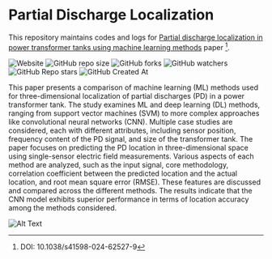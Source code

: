 # Partial Discharge Localization

This repository maintains codes and logs for [Partial discharge localization in power transformer tanks using machine learning methods](https://www.nature.com/articles/s41598-024-62527-9) paper [^1]. 

![Website](https://img.shields.io/website?url=https%3A%2F%2Fdoi.org%2F10.1038%2Fs41598-024-62527-9&style=for-the-badge)
![GitHub repo size](https://img.shields.io/github/repo-size/Farzinkh/Partial_Discharge?style=for-the-badge)
![GitHub forks](https://img.shields.io/github/forks/Farzinkh/Partial_Discharge?style=for-the-badge&color=red)
![GitHub watchers](https://img.shields.io/github/watchers/Farzinkh/Partial_Discharge?style=for-the-badge&color=purple)
![GitHub Repo stars](https://img.shields.io/github/stars/Farzinkh/Partial_Discharge?style=for-the-badge&color=fedcba)
![GitHub Created At](https://img.shields.io/github/created-at/Farzinkh/Partial_Discharge?style=for-the-badge&color=orange)

This paper presents a comparison of machine learning (ML) methods used for three-dimensional localization of partial discharges (PD) in a power transformer tank. The study examines ML and deep learning (DL) methods, ranging from support vector machines (SVM) to more complex approaches like convolutional neural networks (CNN). Multiple case studies are considered, each with different attributes, including sensor position, frequency content of the PD signal, and size of the transformer tank. The paper focuses on predicting the PD location in three-dimensional space using single-sensor electric field measurements. Various aspects of each method are analyzed, such as the input signal, core methodology, correlation coefficient between the predicted location and the actual location, and root mean square error (RMSE). These features are discussed and compared across the different methods. The results indicate that the CNN model exhibits superior performance in terms of location accuracy among the methods considered.

![Alt Text](logs/1D_final_case_study_one/Animation.gif)

[^1]: DOI: 10.1038/s41598-024-62527-9 
